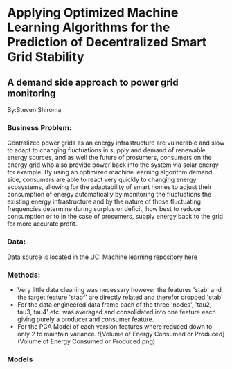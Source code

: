 # Applying Optimized Machine Learning Algorithms for the Prediction of Decentralized Smart Grid Stability

## A demand side approach to power grid monitoring

By:Steven Shiroma

### Business Problem:
Centralized power grids as an energy infrastructure are vulnerable and slow to adapt to changing fluctuations in supply and demand of renewable energy sources, and as well the future of prosumers, consumers on the energy grid who also provide power back into the system via solar energy for example. By using an optimized machine learning algorithm demand side, consumers are able to react very quickly to changing energy ecosystems, allowing for the adaptability of smart homes to adjust their consumption of energy automatically by monitoring the fluctuations the existing energy infrastructure and by the nature of those fluctuating frequencies determine during surplus or deficit, how best to reduce consumption or to in the case of prosumers, supply energy back to the grid for more accurate profit.

### Data:
Data source is located in the UCI Machine learning repository [here](https://archive.ics.uci.edu/ml/datasets/Electrical+Grid+Stability+Simulated+Data+#) 

### Methods:
- Very little data cleaning was necessary however the features 'stab' and the target feature 'stabf' are directly related and therefor dropped 'stab'
- For the data engineered data frame each of the three 'nodes', 'tau2, tau3, tau4' etc. was averaged and consolidated into one feature each giving purely a producer and consumer feature.
- For the PCA Model of each version features where reduced down to only 2 to maintain variance.
![Volume of Energy Consumed or Produced](Volume of Energy Consumed or Produced.png)

### Models
